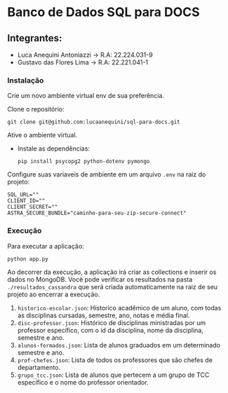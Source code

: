 # Banco de Dados SQL para DOCS

## Integrantes:

- Luca Anequini Antoniazzi -> R.A: 22.224.031-9
- Gustavo das Flores Lima -> R.A: 22.221.041-1

### Instalação

Crie um novo ambiente virtual env de sua preferência.

Clone o repositório:

```
git clone git@github.com:lucaanequini/sql-para-docs.git
```

Ative o ambiente virtual.

- Instale as dependências:

  ```
  pip install psycopg2 python-dotenv pymongo
  ```

Configure suas variaveis de ambiente em um arquivo `.env` na raiz do projeto:

```
SQL_URL=""
CLIENT_ID=""
CLIENT_SECRET=""
ASTRA_SECURE_BUNDLE="caminho-para-seu-zip-secure-connect"
```

### Execução

Para executar a aplicação:

```
python app.py
```

Ao decorrer da execução, a aplicação irá criar as collections e inserir os dados no MongoDB. Você pode verificar os resultados na pasta `./resultados_cassandra` que será criada automaticamente na raiz de seu projeto ao encerrar a execução.

1. `historico-escolar.json`: Historíco acadêmico de um aluno, com todas as disciplinas cursadas, semestre, ano, notas e média final.
2. `disc-professor.json`: Histórico de disciplinas ministradas por um professor específico, com o id da disciplina, nome da disciplina, semestre e ano.
3. `alunos-formados.json`: Lista de alunos graduados em um determinado semestre e ano.
4. `prof-chefes.json`: Lista de todos os professores que são chefes de departamento.
5. `grupo_tcc.json`: Lista de alunos que pertecem a um grupo de TCC específico e o nome do professor orientador.

